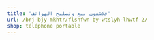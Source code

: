 ```yaml
---
title: "فلاشفون بيع وتصليح الهواتف"
url: /brj-bjy-mkhtr/flshfwn-by-wtslyh-lhwtf-2/
shop: téléphone portable
---
```

